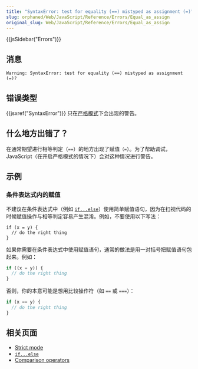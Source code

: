 ```yaml
---
title: "SyntaxError: test for equality (==) mistyped as assignment (=)?"
slug: orphaned/Web/JavaScript/Reference/Errors/Equal_as_assign
original_slug: Web/JavaScript/Reference/Errors/Equal_as_assign
---
```


{{jsSidebar("Errors")}}

## 消息

```plain
Warning: SyntaxError: test for equality (==) mistyped as assignment (=)?
```

## 错误类型

{{jsxref("SyntaxError")}} 只在[严格模式](/zh-CN/docs/Web/JavaScript/Reference/Strict_mode)下会出现的警告。

## 什么地方出错了？

在通常期望进行相等判定（`==`）的地方出现了赋值`（=`）。为了帮助调试，JavaScript（在开启严格模式的情况下）会对这种情况进行警告。

## 示例

### 条件表达式内的赋值

不建议在条件表达式中（例如 [`if...else`](/zh-CN/docs/Web/JavaScript/Reference/Statements/if...else)）使用简单赋值语句，因为在扫视代码的时候赋值操作与相等判定容易产生混淆。例如，不要使用以下写法：

```js-nolint example-bad
if (x = y) {
  // do the right thing
}
```

如果你需要在条件表达式中使用赋值语句，通常的做法是用一对括号把赋值语句包起来。例如：

```js
if ((x = y)) {
  // do the right thing
}
```

否则，你的本意可能是想用比较操作符（如 `==` 或 `===`）：

```js
if (x == y) {
  // do the right thing
}
```

## 相关页面

- [Strict mode](/zh-CN/docs/Web/JavaScript/Reference/Strict_mode)
- [`if...else`](/zh-CN/docs/Web/JavaScript/Reference/Statements/if...else)
- [Comparison operators](/zh-CN/docs/Web/JavaScript/Reference/Operators/Comparison_Operators)
